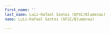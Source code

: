```yaml
---
first_name: ''
last_name: Luiz-Rafael Santos (UFSC/Blumenau)
name: Luiz-Rafael Santos (UFSC/Blumenau)

---
```



